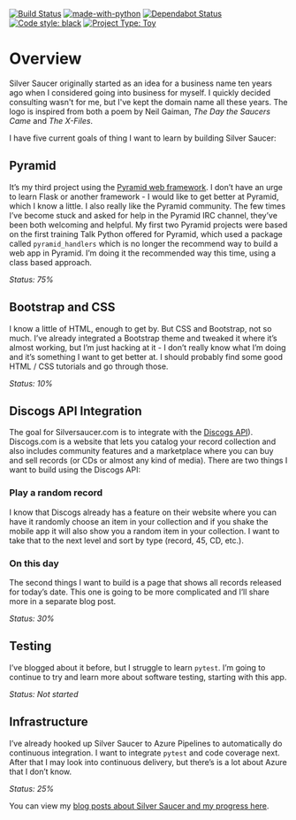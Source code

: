 [![Build Status](https://dev.azure.com/prcutler/Silver%20Saucer/_apis/build/status/prcutler.silversaucer?branchName=main)](https://dev.azure.com/prcutler/Silver%20Saucer/_build/latest?definitionId=8&branchName=main)
[![made-with-python](https://img.shields.io/badge/Made%20with-Python-1f425f.svg)](https://www.python.org/)
[![Dependabot Status](https://api.dependabot.com/badges/status?host=github&repo=prcutler/silversaucer)](https://dependabot.com)
[![Code style: black](https://img.shields.io/badge/code%20style-black-000000.svg)](https://github.com/ambv/black)
[![Project Type: Toy](https://img.shields.io/badge/project%20type-toy-blue)](https://project-types.github.io/#toy)

# Overview

Silver Saucer originally started as an idea for a business name ten years ago when I considered going into business for
myself. I quickly decided consulting wasn't for me, but I've kept the domain name all these years. The logo is inspired
from both a poem by Neil Gaiman, *The Day the Saucers Came* and *The X-Files*.

I have five current goals of thing I want to learn by building Silver Saucer:

## Pyramid

It’s my third project using the [Pyramid web framework](https://www.trypyramid.com). I don’t have an urge to learn Flask
or another framework - I would like to get better at Pyramid, which I know a little. I also really like the Pyramid
community. The few times I’ve become stuck and asked for help in the Pyramid IRC channel, they’ve been both welcoming
and helpful. My first two Pyramid projects were based on the first training Talk Python offered for Pyramid, which used
a package called `pyramid_handlers` which is no longer the recommend way to build a web app in Pyramid. I’m doing it the
recommended way this time, using a class based approach.

*Status: 75%*

## Bootstrap and CSS

I know a little of HTML, enough to get by. But CSS and Bootstrap, not so much. I’ve already integrated a Bootstrap theme
and tweaked it where it’s almost working, but I’m just hacking at it - I don’t really know what I’m doing and it’s
something I want to get better at. I should probably find some good HTML / CSS tutorials and go through those.

*Status: 10%*

## Discogs API Integration

The goal for Silversaucer.com is to integrate with the [Discogs API](https://www.discogs.com/developers/)). Discogs.com
is a website that lets you catalog your record collection and also includes community features and a marketplace where
you can buy and sell records (or CDs or almost any kind of media). There are two things I want to build using the
Discogs API:

### Play a random record

I know that Discogs already has a feature on their website where you can have it randomly choose an item in your
collection and if you shake the mobile app it will also show you a random item in your collection. I want to take that
to the next level and sort by type (record, 45, CD, etc.).

### On this day

The second things I want to build is a page that shows all records released for today’s date. This one is going to be
more complicated and I’ll share more in a separate blog post.

*Status: 30%*

## Testing

I’ve blogged about it before, but I struggle to learn `pytest`. I’m going to continue to try and learn more about
software testing, starting with this app.

*Status: Not started*

## Infrastructure

I’ve already hooked up Silver Saucer to Azure Pipelines to automatically do continuous integration. I want to
integrate `pytest` and code coverage next. After that I may look into continuous delivery, but there’s is a lot about
Azure that I don’t know.

*Status: 25%*

You can view my [blog posts about Silver Saucer and my progress here](https://paulcutler.org/tags/silver-saucer/).
